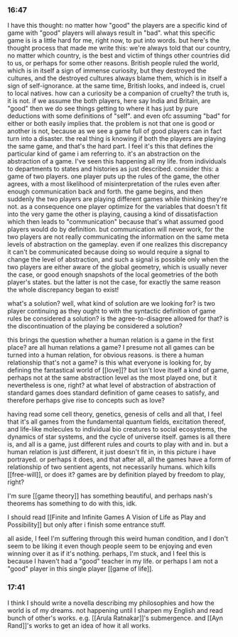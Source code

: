 ### 16:47
I have this thought: no matter how "good" the players are a specific kind of game with "good" players will always result in "bad". what this specific game is is a little hard for me, right now, to put into words. but here's the thought process that made me write this: we're always told that our country, no matter which country, is the best and victim of things other countries did to us, or perhaps for some other reasons. British people ruled the world, which is in itself a sign of immense curiosity, but they destroyed the cultures, and the destroyed cultures always blame them, which is in itself a sign of self-ignorance. at the same time, British looks, and indeed is, cruel to local natives. how can a curiosity be a companion of cruelty? the truth is, it is not. if we assume the both players, here say India and Britain, are "good" then we do see things getting to where it has just by pure deductions with some definitions of "self". and even ofc assuming "bad" for either or both easily implies that. the problem is not that one is good or another is not, because as we see a game full of good players can in fact turn into a disaster. the real thing is knowing if both the players are playing the same game, and that's the hard part. I feel it's this that defines the particular kind of game i am referring to. it's an abstraction on the abstraction of a game. I've seen this happening all my life. from individuals to departments to states and histories as just described. consider this: a game of two players. one player puts up the rules of the game, the other agrees, with a most likelihood of misinterpretation of the rules even after enough communication back and forth. the game begins, and then suddenly the two players are playing different games while thinking they're not. as a consequence one player optimize for the variables that doesn't fit into the very game the other is playing, causing a kind of dissatisfaction which then leads to "communication" because that's what assumed good players would do by definition. but communication will never work, for the two players are not really communicating the information on the same meta levels of abstraction on the gameplay. even if one realizes this discrepancy it can't be communicated because doing so would require a signal to change the level of abstraction, and such a signal is possible only when the two players are either aware of the global geometry, which is usually never the case, or good enough snapshots of the local geometries of the both player's states. but the latter is not the case, for exactly the same reason the whole discrepancy began to exist! 

what's a solution? well, what kind of solution are we looking for? is two player continuing as they ought to with the syntactic definition of game rules be considered a solution? is the agree-to-disagree allowed for that? is the discontinuation of the playing be considered a solution? 

this brings the question whether a human relation is a game in the first place? are all human relations a game? I presume not all games can be turned into a human relation, for obvious reasons. is there a human relationship that's not a game? is this what everyone is looking for, by defining the fantastical world of [[love]]? but isn't love itself a kind of game, perhaps not at the same abstraction level as the most played one, but it nevertheless is one, right? at what level of abstraction of abstraction of standard games does standard definition of game ceases to satisfy, and therefore perhaps give rise to concepts such as love?

having read some cell theory, genetics, genesis of cells and all that, I feel that it's all games from the fundamental quantum fields, excitation thereof, and life-like molecules to individual bio creatures to social ecosystems, the dynamics of star systems, and the cycle of universe itself. games is all there is, and all is a game, just different rules and courts to play with and in. but a human relation is just different, it just doesn't fit in, in this picture i have portrayed. or perhaps it does, and that after all, all the games have a form of relationship of two sentient agents, not necessarily humans. which kills [[free-will]], or does it? games are by definition played by freedom to play, right? 

I'm sure [[game theory]] has something beautiful, and perhaps nash's theorems has something to do with this, idk. 

I should read [[Finite and Infinite Games A Vision of Life as Play and Possibility]] but only after i finish some entrance stuff. 

all aside, I feel I'm suffering through this weird human condition, and I don't seem to be liking it even though people seem to be enjoying and even winning over it as if it's nothing. perhaps, I'm stuck, and I feel this is because I haven't had a "good" teacher in my life. or perhaps I am not a "good" player in this single player [[game of life]].

### 17:41
I think I should write a novella describing my philosophies and how the world is of my dreams. not happening until I sharpen my English and read bunch of other's works. e.g. [[Arula Ratnakar]]'s submergence. and [[Ayn Rand]]'s works to get an idea of how it all works.